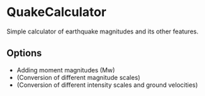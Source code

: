 # QuakeCalculator
Simple calculator of earthquake magnitudes and its other features.
## Options
* Adding moment magnitudes (Mw)
* (Conversion of different magnitude scales)
* (Conversion of different intensity scales and ground velocities)
  

